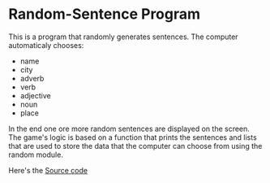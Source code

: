 # Random-Sentence Program
This is a program that randomly generates sentences. The computer automaticaly chooses:

- name
- city
- adverb
- verb
- adjective
- noun
- place

In the end one ore more random sentences are displayed on the screen.
The game's logic is based on a function that prints the sentences and lists that are used to store the data that the computer can choose from using the random module.

Here's the [Source code](https://github.com/Stely-Shtonova/Random-sentence/blob/main/random_sentence_generator.py)

